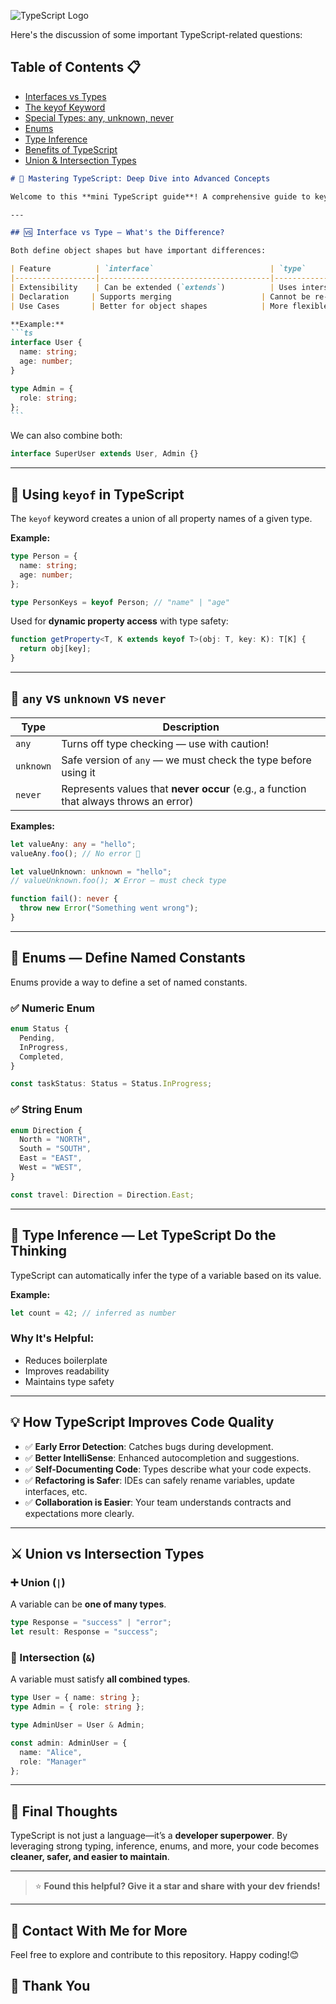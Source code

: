 
![TypeScript Logo](https://cdn.worldvectorlogo.com/logos/typescript.svg)

Here's the discussion of some important TypeScript-related questions: 

## Table of Contents 📋
- [Interfaces vs Types](#-interfaces-vs-types-in-typescript)
- [The keyof Keyword](#-the-keyof-keyword)
- [Special Types: any, unknown, never](#-special-types-any-unknown-never)
- [Enums](#-enums-in-typescript)
- [Type Inference](#-type-inference-in-typescript)
- [Benefits of TypeScript](#-how-typescript-improves-code-quality)
- [Union & Intersection Types](#-union--intersection-types)


````markdown
# 🚀 Mastering TypeScript: Deep Dive into Advanced Concepts

Welcome to this **mini TypeScript guide**! A comprehensive guide to key TypeScript concepts every developer should know. This README explains fundamental TypeScript features with clear examples and best practices.

---

## 🆚 Interface vs Type — What's the Difference?

Both define object shapes but have important differences:

| Feature          | `interface`                          | `type`                              |
|------------------|--------------------------------------|-------------------------------------|
| Extensibility    | Can be extended (`extends`)          | Uses intersection (`&`)             |
| Declaration     | Supports merging                    | Cannot be re-declared               |
| Use Cases       | Better for object shapes            | More flexible (unions, tuples etc.) |

**Example:**
```ts
interface User {
  name: string;
  age: number;
}

type Admin = {
  role: string;
};
```
````

We can also combine both:

```ts
interface SuperUser extends User, Admin {}
```

---

## 🔑 Using `keyof` in TypeScript

The `keyof` keyword creates a union of all property names of a given type.

**Example:**

```ts
type Person = {
  name: string;
  age: number;
};

type PersonKeys = keyof Person; // "name" | "age"
```

Used for **dynamic property access** with type safety:

```ts
function getProperty<T, K extends keyof T>(obj: T, key: K): T[K] {
  return obj[key];
}
```

---

## 🤯 `any` vs `unknown` vs `never`

| Type      | Description                                                                           |
| --------- | ------------------------------------------------------------------------------------- |
| `any`     | Turns off type checking — use with caution!                                           |
| `unknown` | Safe version of `any` — we must check the type before using it                       |
| `never`   | Represents values that **never occur** (e.g., a function that always throws an error) |

**Examples:**

```ts
let valueAny: any = "hello";
valueAny.foo(); // No error 😬

let valueUnknown: unknown = "hello";
// valueUnknown.foo(); ❌ Error — must check type

function fail(): never {
  throw new Error("Something went wrong");
}
```

---

## 🎯 Enums — Define Named Constants

Enums provide a way to define a set of named constants.

### ✅ Numeric Enum

```ts
enum Status {
  Pending,
  InProgress,
  Completed,
}

const taskStatus: Status = Status.InProgress;
```

### ✅ String Enum

```ts
enum Direction {
  North = "NORTH",
  South = "SOUTH",
  East = "EAST",
  West = "WEST",
}

const travel: Direction = Direction.East;
```

---

## 🧠 Type Inference — Let TypeScript Do the Thinking

TypeScript can automatically infer the type of a variable based on its value.

**Example:**

```ts
let count = 42; // inferred as number
```

### Why It's Helpful:

* Reduces boilerplate
* Improves readability
* Maintains type safety

---

## 💡 How TypeScript Improves Code Quality

* ✅ **Early Error Detection**: Catches bugs during development.
* ✅ **Better IntelliSense**: Enhanced autocompletion and suggestions.
* ✅ **Self-Documenting Code**: Types describe what your code expects.
* ✅ **Refactoring is Safer**: IDEs can safely rename variables, update interfaces, etc.
* ✅ **Collaboration is Easier**: Your team understands contracts and expectations more clearly.

---

## ⚔️ Union vs Intersection Types

### ➕ Union (`|`)

A variable can be **one of many types**.

```ts
type Response = "success" | "error";
let result: Response = "success";
```

### 🔗 Intersection (`&`)

A variable must satisfy **all combined types**.

```ts
type User = { name: string };
type Admin = { role: string };

type AdminUser = User & Admin;

const admin: AdminUser = {
  name: "Alice",
  role: "Manager"
};
```

---

## 📌 Final Thoughts

TypeScript is not just a language—it’s a **developer superpower**. By leveraging strong typing, inference, enums, and more, your code becomes **cleaner, safer, and easier to maintain**.

---

> ⭐ **Found this helpful? Give it a star and share with your dev friends!**

---

## 📧 Contact With Me for More

Feel free to explore and contribute to this repository. Happy coding!😊

## 🤝 Thank You
